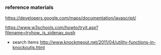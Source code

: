 ### reference materials

https://developers.google.com/maps/documentation/javascript/

https://www.w3schools.com/howto/tryit.asp?filename=tryhow_js_sidenav_push


- search items
http://www.knockmeout.net/2011/04/utility-functions-in-knockoutjs.html

